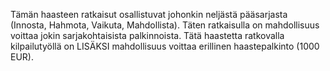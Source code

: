 Tämän haasteen ratkaisut osallistuvat johonkin neljästä pääsarjasta (Innosta, Hahmota, Vaikuta, Mahdollista). Täten
ratkaisulla on mahdollisuus voittaa jokin sarjakohtaisista palkinnoista. Tätä haastetta ratkovalla kilpailutyöllä on
LISÄKSI mahdollisuus voittaa erillinen haastepalkinto (1000 EUR).
